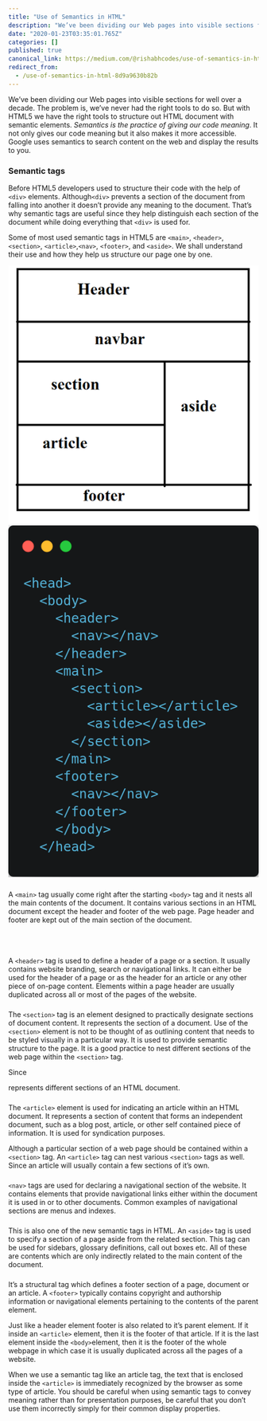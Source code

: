 ```yaml
---
title: "Use of Semantics in HTML"
description: "We’ve been dividing our Web pages into visible sections for well over a decade. The problem is, we’ve never had the right tools to do so…"
date: "2020-01-23T03:35:01.765Z"
categories: []
published: true
canonical_link: https://medium.com/@rishabhcodes/use-of-semantics-in-html-8d9a9630b82b
redirect_from:
  - /use-of-semantics-in-html-8d9a9630b82b
---
```


We’ve been dividing our Web pages into visible sections for well over a decade. The problem is, we’ve never had the right tools to do so. But with HTML5 we have the right tools to structure out HTML document with semantic elements. _Semantics is the practice of giving our code meaning_. It not only gives our code meaning but it also makes it more accessible. Google uses semantics to search content on the web and display the results to you.

### **Semantic tags**

Before HTML5 developers used to structure their code with the help of `<div>` elements. Although`<div>` prevents a section of the document from falling into another it doesn’t provide any meaning to the document. That’s why semantic tags are useful since they help distinguish each section of the document while doing everything that `<div>` is used for.

Some of most used semantic tags in HTML5 are `<main>`, `<header>`, `<section>`, `<article>`,`<nav>`, `<footer>`, and `<aside>`. We shall understand their use and how they help us structure our page one by one.

![Identifiable sections in an HTML document](./asset-1.png)![HTML semantic tags for above document](./asset-2.png)

### <main>

A `<main>` tag usually come right after the starting `<body>` tag and it nests all the main contents of the document. It contains various sections in an HTML document except the header and footer of the web page. Page header and footer are kept out of the main section of the document.

### **<header>**

A `<header>` tag is used to define a header of a page or a section. It usually contains website branding, search or navigational links. It can either be used for the header of a page or as the header for an article or any other piece of on-page content. Elements within a page header are usually duplicated across all or most of the pages of the website.

### <section>

The `<section>` tag is an element designed to practically designate sections of document content. It represents the section of a document. Use of the `<section>` element is not to be thought of as outlining content that needs to be styled visually in a particular way. It is used to provide semantic structure to the page. It is a good practice to nest different sections of the web page within the `<section>` tag.

Since <section> represents different sections of an HTML document.

### <article>

The `<article>` element is used for indicating an article within an HTML document. It represents a section of content that forms an independent document, such as a blog post, article, or other self contained piece of information. It is used for syndication purposes.

Although a particular section of a web page should be contained within a `<section>` tag. An `<article>` tag can nest various `<section>` tags as well. Since an article will usually contain a few sections of it’s own.

### <nav>

`<nav>` tags are used for declaring a navigational section of the website. It contains elements that provide navigational links either within the document it is used in or to other documents. Common examples of navigational sections are menus and indexes.

### <aside>

This is also one of the new semantic tags in HTML. An `<aside>` tag is used to specify a section of a page aside from the related section. This tag can be used for sidebars, glossary definitions, call out boxes etc. All of these are contents which are only indirectly related to the main content of the document.

### <footer>

It’s a structural tag which defines a footer section of a page, document or an article. A `<footer>` typically contains copyright and authorship information or navigational elements pertaining to the contents of the parent element.

Just like a header element footer is also related to it’s parent element. If it inside an `<article>` element, then it is the footer of that article. If it is the last element inside the `<body>`element, then it is the footer of the whole webpage in which case it is usually duplicated across all the pages of a website.

When we use a semantic tag like an article tag, the text that is enclosed inside the `<article>` is immediately recognized by the browser as some type of article. You should be careful when using semantic tags to convey meaning rather than for presentation purposes, be careful that you don’t use them incorrectly simply for their common display properties.
